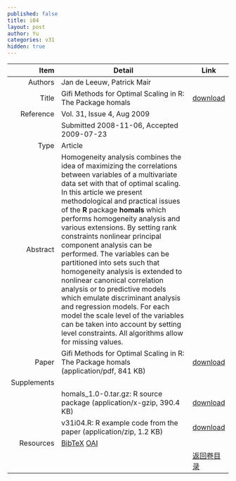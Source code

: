 ```yaml
---
published: false
title: i04
layout: post
author: Yu
categories: v31
hidden: true
---
```


| Item | Detail | Link |
|---:|---|---|
| Authors | Jan de Leeuw, Patrick Mair| |
| Title |Gifi Methods for Optimal Scaling in R: The Package homals | [download](http://www.jstatsoft.org/v31/i04/paper) |
| Reference |Vol. 31, Issue 4, Aug 2009 | |
| | Submitted 2008-11-06, Accepted 2009-07-23| | 
| Type | Article| |
| Abstract | Homogeneity analysis combines the idea of maximizing the correlations between variables of a multivariate data set with that of optimal scaling. In this article we present methodological and practical issues of the <b>R</b> package <b>homals</b> which performs homogeneity analysis and various extensions. By setting rank constraints nonlinear principal component analysis can be performed. The variables can be partitioned into sets such that homogeneity analysis is extended to nonlinear canonical correlation analysis or to predictive models which emulate discriminant analysis and regression models. For each model the scale level of the variables can be taken into account by setting level constraints. All algorithms allow for missing values.| |
| Paper | Gifi Methods for Optimal Scaling in R: The Package homals  (application/pdf, 841 KB)| [download](http://www.jstatsoft.org/v31/i04/paper) |
| Supplements | | |
| |homals_1.0-0.tar.gz: R source package  (application/x-gzip, 390.4 KB)|  [download](http://www.jstatsoft.org/v31/i04/supp/1) |
| |v31i04.R: R example code from the paper  (application/zip, 1.2 KB)|  [download](http://www.jstatsoft.org/v31/i04/supp/2) |
| Resources | [BibTeX](http://www.jstatsoft.org/v31/i04/bibtex) [OAI](http://www.jstatsoft.org/oai?verb=GetRecord&identifier=oai.jstatsoft/v31/i04&prefix=oai_dc)| |
| |  | [返回卷目录]({{site.baseurl}}/volume/v31.html) |